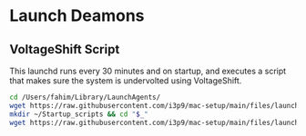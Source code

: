 # Launch Deamons

## VoltageShift Script
This launchd runs every 30 minutes and on startup, and executes a script that makes sure the system is undervolted using VoltageShift.
```bash
cd /Users/fahim/Library/LaunchAgents/
wget https://raw.githubusercontent.com/i3p9/mac-setup/main/files/launchd/VolShift-Script.plist
mkdir ~/Startup_scripts && cd "$_"
wget https://raw.githubusercontent.com/i3p9/mac-setup/main/files/launchd/voltageshift.sh
```

